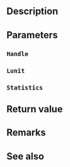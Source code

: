 ## Description

## Parameters

### `Handle`

### `Lunit`

### `Statistics`

## Return value

## Remarks

## See also